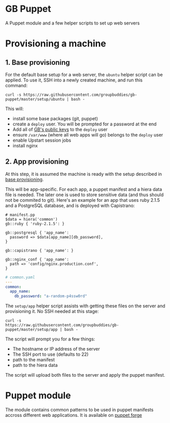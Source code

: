 # GB Puppet

A Puppet module and a few helper scripts to set up web servers

# Provisioning a machine

## 1. Base provisioning

For the default base setup for a web server, the `ubuntu` helper script can be
applied. To use it, SSH into a newly created machine, and run this command:

    curl -s https://raw.githubusercontent.com/groupbuddies/gb-puppet/master/setup/ubuntu | bash -

This will:

* install some base packages (git, puppet)
* create a `deploy` user. You will be prompted for a password at the end
* Add all of [GB's public keys](https://github.com/groupbuddies/public-keys) to the `deploy` user
* ensure `/var/www` (where all web apps will go) belongs to the `deploy` user
* enable Upstart session jobs
* install nginx

## 2. App provisioning

At this step, it is assumed the machine is ready with the setup described in [base provisioning](#1-base-provisioning).

This will be app-specific. For each app, a puppet manifest and a hiera data file is needed. The later one is used to store sensitive data (and thus should not be commited to git). Here's an example for an app that uses ruby 2.1.5 and a PostgreSQL database, and is deployed with Capistrano:

```puppet
# manifest.pp
$data = hiera('common')
gb::ruby { 'ruby-2.1.5': }

gb::postgresql { 'app_name':
  password => $data[app_name][db_password],
}

gb::capistrano { 'app_name': }

gb::nginx_conf { 'app_name':
  path => 'config/nginx.production.conf',
}
```

```yaml
# common.yaml
---
common:
  app_name:
    db_password: "a-random-p4ssw0rd"
```

The `setup/app` helper script  assists with getting these files on the server and provisioning it. No SSH needed at this stage:

    curl -s
    https://raw.githubusercontent.com/groupbuddies/gb-puppet/master/setup/app | bash -

The script will prompt you for a few things:

* The hostname or IP address of the server
* The SSH port to use (defaults to 22)
* path to the manifest
* path to the hiera data

The script will upload both files to the server and apply the puppet manifest.

# Puppet module

The module contains common patterns to be used in puppet manifests accross different web applications. It is available on [puppet forge](https://forge.puppetlabs.com/groupbuddies/gb)
